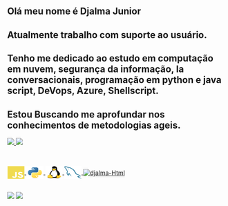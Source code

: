 ## Olá meu nome é Djalma Junior
## Atualmente trabalho com suporte ao usuário.
## Tenho me dedicado ao estudo em computação em nuvem, segurança da informação, Ia conversacionais, programação em python e java script, DeVops, Azure, Shellscript.
## Estou Buscando me aprofundar nos conhecimentos de metodologias ageis.


<div>
  
  <a href="https://github.com/djalmajunior23">
 
  
<img height="180em" src="https://github-readme-stats.vercel.app/api?username=djalmajunior23&show_icons=false&theme=dark&include_all_commits=true&count_private=true"/>

<img height="180em" src="https://github-readme-stats.vercel.app/api/top-langs/?username=djalmajunior23&layout=compact&langs_count=7&theme=dark"/>
</div>

 ##

<div style="display: inline_block"><br>
  <img align="center" alt="djalma-Js" height="30" width="40" src="https://raw.githubusercontent.com/devicons/devicon/master/icons/javascript/javascript-plain.svg">
  <img align="center" alt="djalma-Python" height="30" width="40" src="https://raw.githubusercontent.com/devicons/devicon/master/icons/python/python-original.svg">
  <img align="center" alt="djalma-Linux" height="30" width="40" src="https://raw.githubusercontent.com/devicons/devicon/master/icons/linux/linux-original.svg">
  <img align="center" alt="djalma-Mysql" height="30" width="40" src="https://raw.githubusercontent.com/devicons/devicon/master/icons/mysql/mysql-original.svg">
  <img align="center" alt="djalma-Html" height="30" width="40" src="https://raw.githubusercontent.com/devicons/devicon/master/icons/html/html-original.svg">
 
 </div> 
  
  ##
  
  <div>
  <a href="https://www.linkedin.com/in/djalma-junior-6982016a" target="_blank"><img src="https://img.shields.io/badge/-LinkedIn-%230077B5?style=for-the-badge&logo=linkedin&logoColor=white" target="_blank"></a> 
<a href = "mailto:djalmabatistajunior.com"><img src="https://img.shields.io/badge/-Gmail-%23333?style=for-the-badge&logo=gmail&logoColor=white" target="_blank"></a>
  </div>

